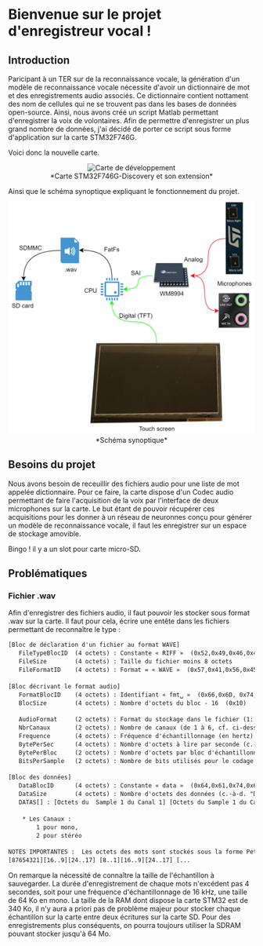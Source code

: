 # Bienvenue sur le projet d'enregistreur vocal !

## Introduction

Paricipant à un TER sur de la reconnaissance vocale, la génération d'un modèle de reconnaissance vocale nécessite d'avoir un dictionnaire de mot et des enregistrements audio associés. Ce dictionnaire contient nottament des nom de cellules qui ne se trouvent pas dans les bases de données open-source. Ainsi, nous avons créé un script Matlab permettant d'enregistrer la voix de volontaires. Afin de permettre d'enregistrer un plus grand nombre de données, j'ai décidé de porter ce script sous forme d'application sur la carte STM32F746G.

Voici donc la nouvelle carte.

<center><img src="img/intro/Carte.png" alt="Carte de développement" width="500"/></center>
<center>*Carte STM32F746G-Discovery et son extension*</center>

Ainsi que le schéma synoptique expliquant le fonctionnement du projet.

<img src="img/intro/Synoptique.png" alt="Synoptique"/>
<center>*Schéma synoptique*</center>

## Besoins du projet

Nous avons besoin de receuillir des fichiers audio pour une liste de mot appelée dictionnaire. Pour ce faire, la carte dispose d'un Codec audio permettant de faire l'acquisition de la voix par l'interface de deux microphones sur la carte. Le but étant de pouvoir récupérer ces acquisitions pour les donner à un réseau de neuronnes conçu pour générer un modèle de reconnaissance vocale, il faut les enregistrer sur un espace de stockage amovible. 

Bingo ! il y a un slot pour carte micro-SD. 

## Problématiques

### Fichier .wav

Afin d'enregistrer des fichiers audio, il faut pouvoir les stocker sous format .wav sur la carte. Il faut pour cela, écrire une entête dans les fichiers permettant de reconnaître le type :

```txt
[Bloc de déclaration d'un fichier au format WAVE]
   FileTypeBlocID  (4 octets) : Constante « RIFF »  (0x52,0x49,0x46,0x46)
   FileSize        (4 octets) : Taille du fichier moins 8 octets
   FileFormatID    (4 octets) : Format = « WAVE »  (0x57,0x41,0x56,0x45)

[Bloc décrivant le format audio]
   FormatBlocID    (4 octets) : Identifiant « fmt␣ »  (0x66,0x6D, 0x74,0x20)
   BlocSize        (4 octets) : Nombre d'octets du bloc - 16  (0x10)

   AudioFormat     (2 octets) : Format du stockage dans le fichier (1: PCM entier, 3: PCM flottant, 65534: WAVE_FORMAT_EXTENSIBLE)
   NbrCanaux       (2 octets) : Nombre de canaux (de 1 à 6, cf. ci-dessous)
   Frequence       (4 octets) : Fréquence d'échantillonnage (en hertz) [Valeurs standardisées : 11 025, 22 050, 44 100 et éventuellement 48 000 et 96 000]
   BytePerSec      (4 octets) : Nombre d'octets à lire par seconde (c.-à-d., Frequence * BytePerBloc).
   BytePerBloc     (2 octets) : Nombre d'octets par bloc d'échantillonnage (c.-à-d., tous canaux confondus : NbrCanaux * BitsPerSample/8).
   BitsPerSample   (2 octets) : Nombre de bits utilisés pour le codage de chaque échantillon (8, 16, 24)

[Bloc des données]
   DataBlocID      (4 octets) : Constante « data »  (0x64,0x61,0x74,0x61)
   DataSize        (4 octets) : Nombre d'octets des données (c.-à-d. "Data[]", c.-à-d. taille_du_fichier - taille_de_l'entête  (qui fait 44 octets normalement).
   DATAS[] : [Octets du  Sample 1 du Canal 1] [Octets du Sample 1 du Canal 2] [Octets du Sample 2 du Canal 1] [Octets du Sample 2 du Canal 2]

    * Les Canaux :
        1 pour mono,
        2 pour stéréo

NOTES IMPORTANTES :  Les octets des mots sont stockés sous la forme Petit-boutiste (c.-à-d., en "little endian")
[87654321][16..9][24..17] [8..1][16..9][24..17] [...
```

On remarque la nécessité de connaître la taille de l'échantillon à sauvegarder. La durée d'enregistrement de chaque mots n'excédent pas 4 secondes, soit pour une fréquence d'échantillonnage de 16 kHz, une taille de 64 Ko en mono. La taille de la RAM dont dispose la carte STM32 est de 340 Ko, il n'y aura a priori pas de problème majeur pour stocker chaque échantillon sur la carte entre deux écritures sur la carte SD. Pour des enregistrements plus conséquents, on pourra toujours utiliser la SDRAM pouvant stocker jusqu'à 64 Mo.